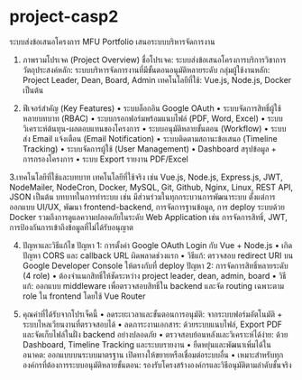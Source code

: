 # project-casp2
ระบบส่งข้อเสนอโครงการ MFU
Portfolio เสนอระบบบริหารจัดการงาน

1. ภาพรวมโปรเจค (Project Overview)
ชื่อโปรเจค: ระบบส่งข้อเสนอโครงการบริการวิชาการ
วัตถุประสงค์หลัก: ระบบบริหารจัดการงานที่มีขั้นตอนอนุมัติหลายระดับ
กลุ่มผู้ใช้งานหลัก: Project Leader, Dean, Board, Admin
เทคโนโลยีที่ใช้: Vue.js, Node.js, Docker เป็นต้น

2. ฟีเจอร์สำคัญ (Key Features)
•	ระบบล็อกอิน Google OAuth
•	ระบบจัดการสิทธิ์ผู้ใช้หลายบทบาท (RBAC)
•	ระบบกรอกฟอร์มพร้อมแนบไฟล์ (PDF, Word, Excel)
•	ระบบวิเคราะห์ต้นทุน-ผลตอบแทนของโครงการ
•	ระบบอนุมัติหลายขั้นตอน (Workflow)
•	ระบบส่ง Email แจ้งเตือน (Email Notification)
•	ระบบติดตามสถานะข้อเสนอ (Timeline Tracking)
•	ระบบจัดการผู้ใช้ (User Management)
•	Dashboard สรุปข้อมูล + การกรองโครงการ
•	ระบบ Export รายงาน PDF/Excel

3.เทคโนโลยีที่ใช้และบทบาท
เทคโนโลยีที่ใช้จริง เช่น Vue.js, Node.js, Express.js, JWT, NodeMailer, NodeCron, Docker, MySQL, Git, Github, Nginx, Linux, REST API, JSON เป็นต้น
บทบาทในการทำระบบ เช่น มีส่วนร่วมในทุกกระบวนการพัฒนาระบบ ตั้งแต่การออกแบบ UI/UX, พัฒนา frontend-backend, การจัดการฐานข้อมูล, การ deploy ระบบด้วย Docker รวมถึงการดูแลความปลอดภัยในระดับ Web Application เช่น การจัดการสิทธิ์, JWT, การป้องกันการเข้าถึงข้อมูลที่ไม่ได้รับอนุญาต

4. ปัญหาและวิธีแก้ไข
ปัญหา 1: การตั้งค่า Google OAuth Login กับ Vue + Node.js
•	เกิดปัญหา CORS และ callback URL ผิดพลาดช่วงแรก
•	วิธีแก้: ตรวจสอบ redirect URI บน Google Developer Console ให้ตรงกับที่ deploy
ปัญหา 2: การจัดการสิทธิ์หลายระดับ (4 role)
•	ต้องจำแนกสิทธิ์ให้ชัดระหว่าง project leader, dean, admin, board
•	วิธีแก้: ออกแบบ middleware เพื่อตรวจสอบสิทธิ์ใน backend และจัด routing เฉพาะตาม role ใน frontend โดยใช้ Vue Router

5. คุณค่าที่ได้รับจากโปรเจ็คนี้
•	ลดระยะเวลาและขั้นตอนการอนุมัติ: จากระบบฟอร์มอัตโนมัติ + ระบบไหลเวียนงานที่ตรวจสอบได้
•	ลดภาระงานเอกสาร: ด้วยระบบแนบไฟล์, Export PDF และจัดเก็บไฟล์ในฝั่ง backend อย่างปลอดภัย
•	ตรวจสอบย้อนหลังและวิเคราะห์ได้ง่าย: ด้วย Dashboard, Timeline Tracking และระบบรายงาน
•	ยืดหยุ่นและพัฒนาเพิ่มได้ในอนาคต: ออกแบบบนระบบมาตรฐาน เปิดทางให้ขยายหรือเชื่อมต่อระบบอื่น
•	เหมาะสำหรับทุกองค์กรที่ต้องการระบบอนุมัติหลายขั้นตอน: รองรับโครงสร้างองค์กรและวิธีอนุมัติตามลำดับชั้นจริง
